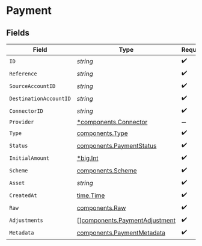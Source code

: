 # Payment


## Fields

| Field                                                                          | Type                                                                           | Required                                                                       | Description                                                                    | Example                                                                        |
| ------------------------------------------------------------------------------ | ------------------------------------------------------------------------------ | ------------------------------------------------------------------------------ | ------------------------------------------------------------------------------ | ------------------------------------------------------------------------------ |
| `ID`                                                                           | *string*                                                                       | :heavy_check_mark:                                                             | N/A                                                                            | XXX                                                                            |
| `Reference`                                                                    | *string*                                                                       | :heavy_check_mark:                                                             | N/A                                                                            |                                                                                |
| `SourceAccountID`                                                              | *string*                                                                       | :heavy_check_mark:                                                             | N/A                                                                            |                                                                                |
| `DestinationAccountID`                                                         | *string*                                                                       | :heavy_check_mark:                                                             | N/A                                                                            |                                                                                |
| `ConnectorID`                                                                  | *string*                                                                       | :heavy_check_mark:                                                             | N/A                                                                            |                                                                                |
| `Provider`                                                                     | [*components.Connector](../../models/components/connector.md)                  | :heavy_minus_sign:                                                             | N/A                                                                            |                                                                                |
| `Type`                                                                         | [components.Type](../../models/components/type.md)                             | :heavy_check_mark:                                                             | N/A                                                                            |                                                                                |
| `Status`                                                                       | [components.PaymentStatus](../../models/components/paymentstatus.md)           | :heavy_check_mark:                                                             | N/A                                                                            |                                                                                |
| `InitialAmount`                                                                | [*big.Int](https://pkg.go.dev/math/big#Int)                                    | :heavy_check_mark:                                                             | N/A                                                                            | 100                                                                            |
| `Scheme`                                                                       | [components.Scheme](../../models/components/scheme.md)                         | :heavy_check_mark:                                                             | N/A                                                                            |                                                                                |
| `Asset`                                                                        | *string*                                                                       | :heavy_check_mark:                                                             | N/A                                                                            | USD                                                                            |
| `CreatedAt`                                                                    | [time.Time](https://pkg.go.dev/time#Time)                                      | :heavy_check_mark:                                                             | N/A                                                                            |                                                                                |
| `Raw`                                                                          | [components.Raw](../../models/components/raw.md)                               | :heavy_check_mark:                                                             | N/A                                                                            |                                                                                |
| `Adjustments`                                                                  | [][components.PaymentAdjustment](../../models/components/paymentadjustment.md) | :heavy_check_mark:                                                             | N/A                                                                            |                                                                                |
| `Metadata`                                                                     | [components.PaymentMetadata](../../models/components/paymentmetadata.md)       | :heavy_check_mark:                                                             | N/A                                                                            |                                                                                |
